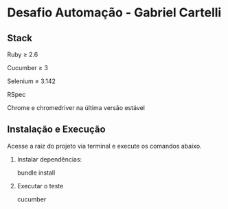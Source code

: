 # Desafio Automação - Gabriel Cartelli

## Stack

Ruby ≥ 2.6

Cucumber ≥ 3

Selenium ≥ 3.142

RSpec

Chrome e chromedriver na última versão estável

## Instalação e Execução
Acesse a raiz do projeto via terminal e execute os comandos abaixo.
1. Instalar dependências:

    bundle install

2. Executar o teste 

    cucumber
